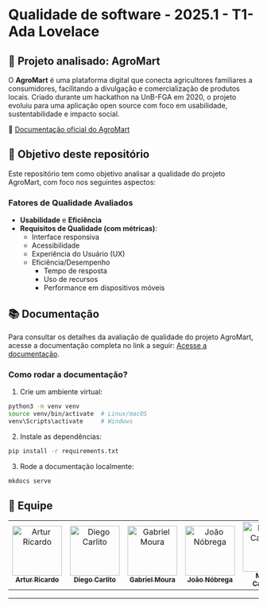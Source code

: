 # Qualidade de software - 2025.1 - T1- Ada Lovelace

## 🌱 Projeto analisado: AgroMart

O **AgroMart** é uma plataforma digital que conecta agricultores familiares a consumidores, facilitando a divulgação e comercialização de produtos locais. Criado durante um hackathon na UnB-FGA em 2020, o projeto evoluiu para uma aplicação open source com foco em usabilidade, sustentabilidade e impacto social.

🔗 [Documentação oficial do AgroMart](https://agromart.github.io/docs/)

## 🎯 Objetivo deste repositório

Este repositório tem como objetivo analisar a qualidade do projeto AgroMart, com foco nos seguintes aspectos:

### Fatores de Qualidade Avaliados

- **Usabilidade** e **Eficiência**
- **Requisitos de Qualidade (com métricas)**:
    - Interface responsiva
    - Acessibilidade
    - Experiência do Usuário (UX)
    - Eficiência/Desempenho
        - Tempo de resposta
        - Uso de recursos
        - Performance em dispositivos móveis

## 📚 Documentação

Para consultar os detalhes da avaliação de qualidade do projeto AgroMart, acesse a documentação completa no link a seguir: [Acesse a documentação]().

### Como rodar a documentação?

1. Crie um ambiente virtual:
```sh
python3 -m venv venv
source venv/bin/activate  # Linux/macOS
venv\Scripts\activate     # Windows
```

2. Instale as dependências:
```sh
pip install -r requirements.txt
```

3. Rode a documentação localmente:
```sh
mkdocs serve
```

## 👥 Equipe

<table>
  <tr>
    <td align="center">
      <a href="https://github.com/algorithmorphic">
        <img src="https://github.com/algorithmorphic.png" width="100px;" alt="Artur Ricardo"/><br />
        <sub><b>Artur Ricardo</b></sub>
      </a>
    </td>
    <td align="center">
      <a href="https://github.com/DiegoCarlito">
        <img src="https://github.com/DiegoCarlito.png" width="100px;" alt="Diego Carlito"/><br />
        <sub><b>Diego Carlito</b></sub>
      </a>
    </td>
    <td align="center">
      <a href="https://github.com/thegm445">
        <img src="https://github.com/thegm445.png" width="100px;" alt="Gabriel Moura"/><br />
        <sub><b>Gabriel Moura</b></sub>
      </a>
    </td>
    <td align="center">
      <a href="https://github.com/bot-do-jao">
        <img src="https://github.com/bot-do-jao.png" width="100px;" alt="João Nóbrega"/><br />
        <sub><b>João Nóbrega</b></sub>
      </a>
    </td>
    <td align="center">
      <a href="https://github.com/Marcosatc147">
        <img src="https://github.com/Marcosatc147.png" width="100px;" alt="Marcos Castilhos"/><br />
        <sub><b>Marcos Castilhos</b></sub>
      </a>
    </td>
    <td align="center">
      <a href="https://github.com/aqela-batata-alt">
        <img src="https://github.com/aqela-batata-alt.png" width="100px;" alt="Víctor Moreira"/><br />
        <sub><b>Víctor Moreira</b></sub>
      </a>
    </td>
  </tr>
</table>

---
